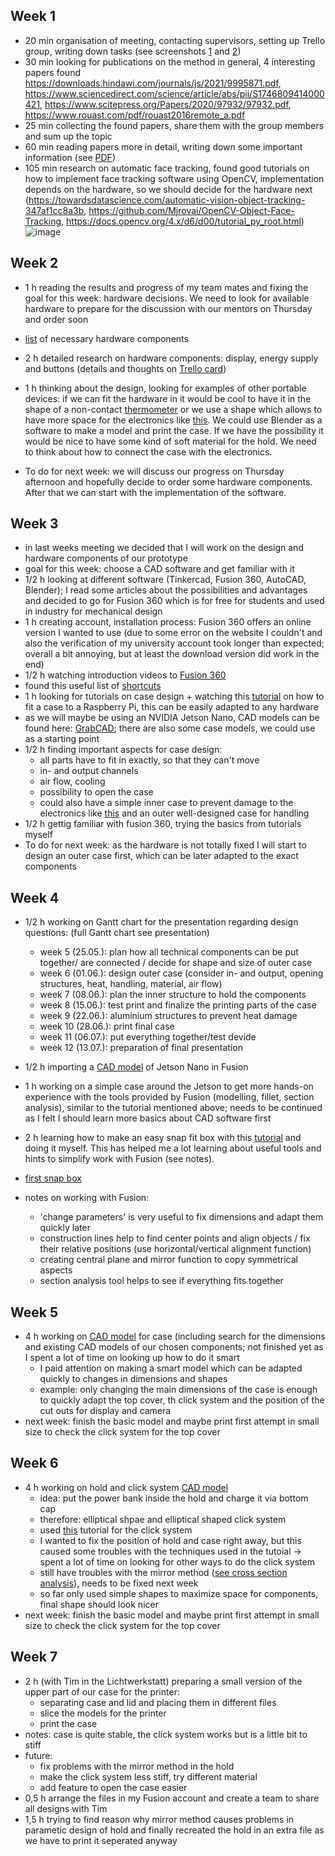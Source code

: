 ## Week 1
* 20 min organisation of meeting, contacting supervisors, setting up Trello group, writing down tasks (see screenshots [1](https://github.com/androbaza/Xsight-heart-rate/blob/2cc0a0850e370eeeeaecdf9214cf0927e0c806ca/resources/screenshots/Trello1.PNG) and [2](https://github.com/androbaza/Xsight-heart-rate/blob/2cc0a0850e370eeeeaecdf9214cf0927e0c806ca/resources/screenshots/Trello2.PNG))
* 30 min looking for publications on the method in general, 4 interesting papers found
https://downloads.hindawi.com/journals/js/2021/9995871.pdf, 
https://www.sciencedirect.com/science/article/abs/pii/S1746809414000421, 
https://www.scitepress.org/Papers/2020/97932/97932.pdf, 
https://www.rouast.com/pdf/rouast2016remote_a.pdf
* 25 min collecting the found papers, share them with the group members and sum up the topic 
* 60 min reading papers more in detail, writing down some important information (see [PDF](resources/notes/notes_26_04.pdf))
* 105 min research on automatic face tracking, found good tutorials on how to implement face tracking software using OpenCV, implementation depends on the hardware, so we should decide for the hardware next 
(https://towardsdatascience.com/automatic-vision-object-tracking-347af1cc8a3b,
https://github.com/Mjrovai/OpenCV-Object-Face-Tracking,
https://docs.opencv.org/4.x/d6/d00/tutorial_py_root.html)![image](https://user-images.githubusercontent.com/104530052/165629559-d5d6a4ae-f907-4828-b9f6-5f4b90f0eda7.png)

## Week 2
* 1 h reading the results and progress of my team mates and fixing the goal for this week: hardware decisions. We need to look for available hardware to prepare for the discussion with our mentors on Thursday and order soon 
* [list](https://github.com/androbaza/Xsight-heart-rate/blob/2cc0a0850e370eeeeaecdf9214cf0927e0c806ca/resources/screenshots/Hardware_%20list%20auf%20Weekly%20Tasks%20_%20Trello.pdf) of necessary hardware components
* 2 h detailed research on hardware components: display, energy supply and buttons (details and thoughts on [Trello card](https://github.com/androbaza/Xsight-heart-rate/blob/2cc0a0850e370eeeeaecdf9214cf0927e0c806ca/resources/screenshots/Hardware_%20display,%20battery,%20button%20auf%20Weekly%20Tasks%20_%20Trello.pdf))
* 1 h thinking about the design, looking for examples of other portable devices: if we can fit the hardware in it would be cool to have it in the shape of a non-contact [thermometer](https://www.lazada.sg/products/new-version-forehead-thermometer-infrared-thermometer-non-contact-thermometers-with-fever-alarm-handheld-temperature-measurement-device-multifunction-digital-temperature-measuring-tool-i717568214.html) or we use a shape which allows to have more space for the electronics like [this](https://bauer-pk.net/Honeywell-EDA60K-1D-USB-BT-WLAN-Num.-Kit-USB-Android-EDA60K-0-N223ENEOK/EDA60K-0-N223ENEOK?utm_term=&utm_campaign=Shopping&utm_source=adwords&utm_medium=ppc&hsa_acc=7131830189&hsa_cam=6492203989&hsa_grp=123134659109&hsa_ad=528040447138&hsa_src=g&hsa_tgt=pla-1462500942442&hsa_kw=&hsa_mt=&hsa_net=adwords&hsa_ver=3&gclid=Cj0KCQjwpcOTBhCZARIsAEAYLuWo6ObPPawsN4fILLCh_C1MukY_Kr8it-KKvBIeNc8WZrnYdj353PYaAmyEEALw_wcB). We could use Blender as a software to make a model and print the case. If we have the possibility it would be nice to have some kind of soft material for the hold. We need to think about how to connect the case with the electronics.

* To do for next week: we will discuss our progress on Thursday afternoon and hopefully decide to order some hardware components. After that we can start with the implementation of the software.

## Week 3
* in last weeks meeting we decided that I will work on the design and hardware components of our prototype 
* goal for this week: choose a CAD software and get familiar with it
* 1/2 h looking at different software (Tinkercad, Fusion 360, AutoCAD, Blender); I read some articles about the possibilities and advantages and decided to go for Fusion 360 which is for free for students and used in industry for mechanical design
* 1 h creating account, installation process: Fusion 360 offers an online version I wanted to use (due to some error on the website I couldn't and also the verification of my university account took longer than expected; overall a bit annoying, but at least the download version did work in the end)
* 1/2 h watching introduction videos to [Fusion 360](https://help.autodesk.com/view/fusion360/ENU/courses/AP-GET-STARTED-OVERVIEW)
* found this useful list of [shortcuts](https://defkey.com/autodesk-fusion-360-shortcuts?orientation=portrait&filter=false&cellAlternateColor=%23d6ffef&showPageNumber=true&showPageNumber=false&pdf=True)
* 1 h looking for tutorials on case design + watching this [tutorial](https://www.youtube.com/watch?v=E0NVC8xhf3I) on how to fit a case to a Raspberry Pi, this can be easily adapted to any hardware
* as we will maybe be using an NVIDIA Jetson Nano, CAD models can be found here: [GrabCAD](https://grabcad.com/library/tag/jetson); there are also some case models, we could use as a starting point
* 1/2 h finding important aspects for case design:
  * all parts have to fit in exactly, so that they can't move
  * in- and output channels
  * air flow, cooling
  * possibility to open the case
  * could also have a simple inner case to prevent damage to the electronics like [this](https://grabcad.com/library/nvidia-jetson-nano-case-1) and an outer well-designed case for handling
* 1/2 h gettig familiar with fusion 360, trying the basics from tutorials myself
* To do for next week: as the hardware is not totally fixed I will start to design an outer case first, which can be later adapted to the exact components

## Week 4
* 1/2 h working on Gantt chart for the presentation regarding design questions: (full Gantt chart see presentation)
   * week 5 (25.05.): plan how all technical components can be put together/ are connected / decide for shape and size of outer case
   * week 6 (01.06.): design outer case (consider in- and output, opening structures, heat, handling, material, air flow)
   * week 7 (08.06.): plan the inner structure to hold the components
   * week 8 (15.06.): test print and finalize the printing parts of the case
   * week 9 (22.06.): aluminium structures to prevent heat damage
   * week 10 (28.06.): print final case 
   * week 11 (06.07.): put everything together/test devide
   * week 12 (13.07.): preparation of final presentation


* 1/2 h importing a [CAD model](https://grabcad.com/library/nvidia-jetson-nano-development-board-1) of Jetson Nano in Fusion 
* 1 h working on a simple case around the Jetson to get more hands-on experience with the tools provided by Fusion (modelling, fillet, section analysis), similar to the tutorial mentioned above; needs to be continued as I felt I should learn more basics about CAD software first
* 2 h learning how to make an easy snap fit box with this [tutorial](https://www.youtube.com/watch?v=VVmOtM60VWw) and doing it myself. This has helped me a lot learning about useful tools and hints to simplify work with Fusion (see notes).
* [first snap box](https://github.com/androbaza/Xsight-heart-rate/blob/8ea660b65d5e8e71695e3d14473406fa6aa5a327/resources/screenshots/first%20snap%20box.PNG)

* notes on working with Fusion:
   * 'change parameters' is very useful to fix dimensions and adapt them quickly later
   * construction lines help to find center points and align objects / fix their relative positions (use horizontal/vertical alignment function)
   * creating central plane and mirror function to copy symmetrical aspects
   * section analysis tool helps to see if everything fits together

## Week 5 
* 4 h working on [CAD model](https://github.com/androbaza/Xsight-heart-rate/blob/b3a9464a52f9e3416458cf3a1d4398d84b18be7d/resources/screenshots/first%20case.PNG) for case (including search for the dimensions and existing CAD models of our chosen components; not finished yet as I spent a lot of time on looking up how to do it smart
   * I paid attention on making a smart model which can be adapted quickly to changes in dimensions and shapes
   * example: only changing the main dimensions of the case is enough to quickly adapt the top cover, th click system and the position of the cut outs for display and camera 
 * next week: finish the basic model and maybe print first attempt in small size to check the click system for the top cover

## Week 6 
* 4 h working on hold and click system [CAD model](https://github.com/androbaza/Xsight-heart-rate/blob/21af6cc33f77ef1603e016488aaee0ae038a5ad7/resources/screenshots/first%20snap%20box2.PNG)
   *  idea: put the power bank inside the hold and charge it via bottom cap
   *  therefore: elliptical shpae and elliptical shaped click system
   *  used [this](https://www.youtube.com/watch?v=iF_P5ie_b8o) tutorial for the click system
   *  I wanted to fix the position of hold and case right away, but this caused some troubles with the techniques used in the tutoial -> spent a lot of time on       looking for other ways to do the click system
   *  still have troubles with the mirror method ([see cross section analysis](https://github.com/androbaza/Xsight-heart-rate/blob/21af6cc33f77ef1603e016488aaee0ae038a5ad7/resources/screenshots/click%20problem.PNG)), needs to be fixed next week
   *  so far only used simple shapes to maximize space for components, final shape should look nicer
* next week: finish the basic model and maybe print first attempt in small size to check the click system for the top cover

## Week 7
* 2 h (with Tim in the Lichtwerkstatt) preparing a small version of the upper part of our case for the printer:
   * separating case and lid and placing them in different files
   * slice the models for the printer
   * print the case
* notes: case is quite stable, the click system works but is a little bit to stiff 
* future: 
   * fix problems with the mirror method in the hold
   * make the click system less stiff, try different material
   * add feature to open the case easier
 * 0,5 h arrange the files in my Fusion account and create a team to share all designs with Tim
 * 1,5 h trying to find reason why mirror method causes problems in parametic design of hold and finally recreated the hold in an extra file as we have to print it seperated anyway
